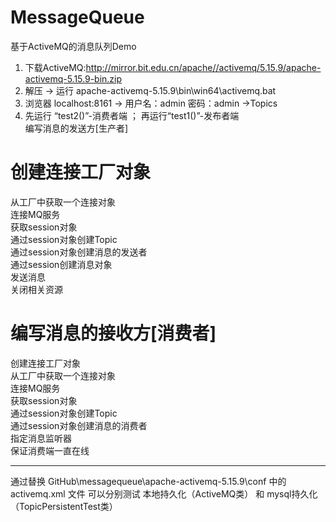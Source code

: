 # MessageQueue
基于ActiveMQ的消息队列Demo  
1. 下载ActiveMQ:http://mirror.bit.edu.cn/apache//activemq/5.15.9/apache-activemq-5.15.9-bin.zip  
2. 解压 -> 运行 apache-activemq-5.15.9\bin\win64\activemq.bat  
3. 浏览器 localhost:8161 -> 用户名：admin 密码：admin ->Topics  
4. 先运行 “test2()”-消费者端 ； 再运行“test1()”-发布者端  
编写消息的发送方[生产者]  
# 创建连接工厂对象  
从工厂中获取一个连接对象  
连接MQ服务  
获取session对象  
通过session对象创建Topic  
通过session对象创建消息的发送者  
通过session创建消息对象  
发送消息  
关闭相关资源  

# 编写消息的接收方[消费者]  
创建连接工厂对象  
从工厂中获取一个连接对象  
连接MQ服务  
获取session对象  
通过session对象创建Topic  
通过session对象创建消息的消费者  
指定消息监听器  
保证消费端一直在线  

---------------------------------------------------
通过替换
GitHub\messagequeue\apache-activemq-5.15.9\conf
中的 activemq.xml 文件
可以分别测试
本地持久化（ActiveMQ类） 和 mysql持久化（TopicPersistentTest类）
